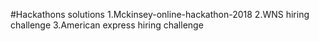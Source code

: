 #Hackathons solutions
1.Mckinsey-online-hackathon-2018
2.WNS hiring challenge
3.American express hiring challenge
